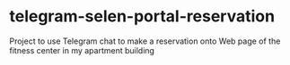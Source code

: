 # telegram-selen-portal-reservation
Project to use Telegram chat to make a reservation onto Web page of the fitness center in my apartment building
